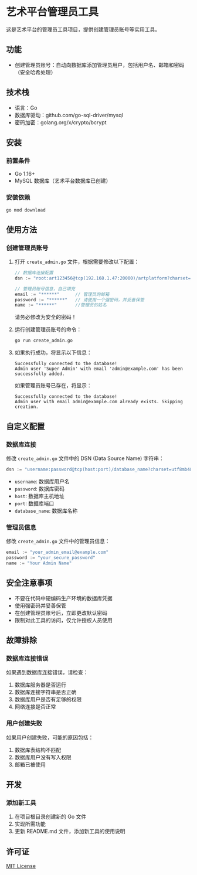 # 艺术平台管理员工具

这是艺术平台的管理员工具项目，提供创建管理员账号等实用工具。

## 功能

- 创建管理员账号：自动向数据库添加管理员用户，包括用户名、邮箱和密码（安全哈希处理）

## 技术栈

- 语言：Go
- 数据库驱动：github.com/go-sql-driver/mysql
- 密码加密：golang.org/x/crypto/bcrypt

## 安装

### 前置条件

- Go 1.16+
- MySQL 数据库（艺术平台数据库已创建）

### 安装依赖

```bash
go mod download
```

## 使用方法

### 创建管理员账号

1. 打开 `create_admin.go` 文件，根据需要修改以下配置：

   ```go
   // 数据库连接配置
   dsn := "root:art123456@tcp(192.168.1.47:20000)/artplatform?charset=utf8mb4&parseTime=True&loc=Local"
   
   // 管理员账号信息，自己填充
   email := "******"      // 管理员的邮箱
   password := "******"   // 请使用一个强密码，并妥善保管
   name := "******"       //管理员的姓名
   ```

   请务必修改为安全的密码！

2. 运行创建管理员账号的命令：

   ```bash
   go run create_admin.go
   ```

3. 如果执行成功，将显示以下信息：

   ```
   Successfully connected to the database!
   Admin user 'Super Admin' with email 'admin@example.com' has been successfully added.
   ```

   如果管理员账号已存在，将显示：

   ```
   Successfully connected to the database!
   Admin user with email admin@example.com already exists. Skipping creation.
   ```

## 自定义配置

### 数据库连接

修改 `create_admin.go` 文件中的 DSN (Data Source Name) 字符串：

```go
dsn := "username:password@tcp(host:port)/database_name?charset=utf8mb4&parseTime=True&loc=Local"
```

- `username`: 数据库用户名
- `password`: 数据库密码
- `host`: 数据库主机地址
- `port`: 数据库端口
- `database_name`: 数据库名称

### 管理员信息

修改 `create_admin.go` 文件中的管理员信息：

```go
email := "your_admin_email@example.com"
password := "your_secure_password"
name := "Your Admin Name"
```

## 安全注意事项

- 不要在代码中硬编码生产环境的数据库凭据
- 使用强密码并妥善保管
- 在创建管理员账号后，立即更改默认密码
- 限制对此工具的访问，仅允许授权人员使用

## 故障排除

### 数据库连接错误

如果遇到数据库连接错误，请检查：

1. 数据库服务器是否运行
2. 数据库连接字符串是否正确
3. 数据库用户是否有足够的权限
4. 网络连接是否正常

### 用户创建失败

如果用户创建失败，可能的原因包括：

1. 数据库表结构不匹配
2. 数据库用户没有写入权限
3. 邮箱已被使用

## 开发

### 添加新工具

1. 在项目根目录创建新的 Go 文件
2. 实现所需功能
3. 更新 README.md 文件，添加新工具的使用说明

## 许可证

[MIT License](LICENSE)

